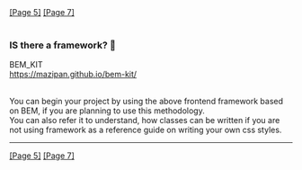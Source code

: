 <div>
  <span class='place-left'><a href="/5">[Page 5]</a></span>
  <span class='place-right'><a href="/7">[Page 7]</a></span>
</div>
<br/>

### IS there a framework? 🤫
BEM_KIT<br/>
https://mazipan.github.io/bem-kit/<br/><br/>

You can begin your project by using the above frontend framework based on BEM, if you are planning to use this methodology.<br/>
You can also refer it to understand, how classes can be written if you are not using framework as a reference guide on writing your own css styles.
<hr/>
<div>
  <span class='place-left'><a href="/5">[Page 5]</a></span>
  <span class='place-right'><a href="/7">[Page 7]</a></span>
</div>
